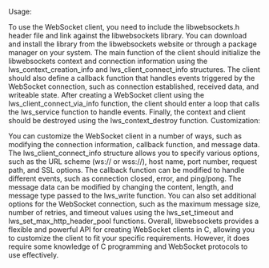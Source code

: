Usage:

To use the WebSocket client, you need to include the libwebsockets.h header file and link against the libwebsockets library. You can download and install the library from the libwebsockets website or through a package manager on your system.
The main function of the client should initialize the libwebsockets context and connection information using the lws_context_creation_info and lws_client_connect_info structures.
The client should also define a callback function that handles events triggered by the WebSocket connection, such as connection established, received data, and writeable state.
After creating a WebSocket client using the lws_client_connect_via_info function, the client should enter a loop that calls the lws_service function to handle events.
Finally, the context and client should be destroyed using the lws_context_destroy function.
Customization:

You can customize the WebSocket client in a number of ways, such as modifying the connection information, callback function, and message data.
The lws_client_connect_info structure allows you to specify various options, such as the URL scheme (ws:// or wss://), host name, port number, request path, and SSL options.
The callback function can be modified to handle different events, such as connection closed, error, and ping/pong.
The message data can be modified by changing the content, length, and message type passed to the lws_write function.
You can also set additional options for the WebSocket connection, such as the maximum message size, number of retries, and timeout values using the lws_set_timeout and lws_set_max_http_header_pool functions.
Overall, libwebsockets provides a flexible and powerful API for creating WebSocket clients in C, allowing you to customize the client to fit your specific requirements. However, it does require some knowledge of C programming and WebSocket protocols to use effectively.